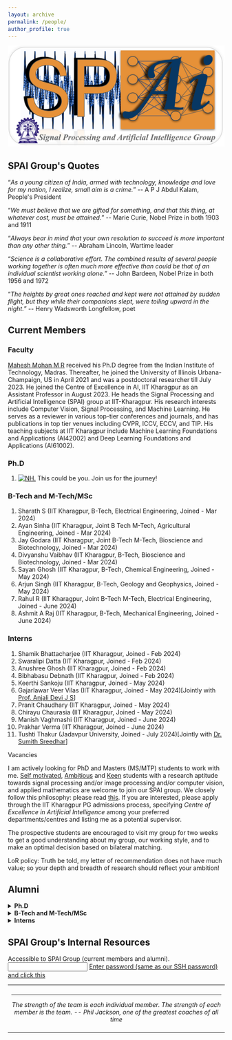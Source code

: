 ```yaml
---
layout: archive
permalink: /people/
author_profile: true
---
```

<!-- Om Nama Sivaya-->
<!-- Om Nama Sivaya-->
<!-- {% if author.googlescholar %}
  You can also find my articles on <u><a href="{{author.googlescholar}}">my Google Scholar profile</a>.</u>
{% endif %}-->

<!--{% include base_path %}-->

<!--{% for post in site.publications reversed %}
  {% include archive-single.html %}
{% endfor %}-->

<!--<html lang="en"><head><meta http-equiv="Content-Type" content="text/html; charset=UTF-8">-->
  <!-- Hi, Jon Here. Please DELETE the two <script> tags below if you use this HTML, otherwise my analytics will track your page -->

  
  <meta name="author" content="Mahesh Mohan M R">
  <meta name="viewport" content="width=device-width, initial-scale=1">
  
  <link rel="stylesheet" type="text/css" href="stylesheet.css">
  <link rel="icon" type="image/png" href="images/seal_icon.png">
<style>
  details article {
  opacity: 0;
}

details[open] article {
  animation: fadeIn .75s linear forwards;
}

@keyframes fadeIn {
 0% {
   opacity: 0;
 }
 100% {
   opacity: 1;
 }
} 

summary {
  list-style: none;
  display: flex;
  justify-content: space-between;
  align-items: center;
  padding: 10px 15px;
  font-weight: bold;
}

summary::after {
  content: '';
  width: 0; 
  height: 0; 
  border-top: 10px solid #15171b;
  border-inline: 7px solid transparent;
  transition: 0.4s;
}

details[open] > summary {border-bottom: 2px solid #fff9f1;}

details[open] > summary::after {
  transform: rotate(-180deg);
}

summary::-webkit-details-marker {
  display: none;
}

summary {
  color: #30353b;
  border-radius: 5px;
}

details[open] summary {border-radius: 5px 5px 0 0;}

details {
  background: ##FFF8DC;
  border-radius: 5px;
  box-shadow: 0 20px 25px -5px rgba(0, 0, 0, 0.1), 0 10px 10px -5px rgba(0, 0, 0, 0.04);
}

</style>

<body>
  <div><img src="../images/waytonp_logo_ons.PNG" width="1000" alt="My Image" /></div>
 <h2>SPAI Group's Quotes</h2>
               <p><q><i>As a young citizen of India, armed with technology, knowledge and love for my nation, I realize, small aim is a crime.</i></q> -- A P J Abdul Kalam, People's President </p>  
 <p> <q><i>We must believe that we are gifted for something, and that this thing, at whatever cost, must be attained.</i></q> -- Marie Curie, Nobel Prize in both 1903 and 1911 </p> <p><q><i>Always bear in mind that your own resolution to succeed is more important than any other thing.</i></q> -- Abraham Lincoln, Wartime leader </p> <p> <q><i>Science is a collaborative effort. The combined results of several people working together is often much more effective than could be that of an individual scientist working alone.</i></q> -- John Bardeen, Nobel Prize in both 1956 and 1972 </p> <p><q><i>The heights by great ones reached and kept were not attained by sudden flight, but they while their companions slept, were toiling upward in the night.</i></q> -- Henry Wadsworth Longfellow, poet</p>

<h2>Current Members</h2>
<h3>Faculty</h3> 
<p> <a href="https://maheshmohanmr.github.io">Mahesh Mohan M R</a> received his Ph.D degree from the  Indian Institute of Technology, Madras. Thereafter, he  joined the University of Illinois Urbana-Champaign, US in April 2021 and was a postdoctoral researcher till July 2023. He joined the Centre of Excellence in AI, IIT Kharagpur as an Assistant Professor in August 2023. He heads the Signal Processing and Artificial Intelligence (SPAI) group  at IIT-Kharagpur. His research interests include Computer Vision, Signal Processing, and Machine Learning. He serves as a reviewer in various top-tier conferences and journals, and has publications in top tier venues including CVPR, ICCV, ECCV, and TIP. His teaching subjects at IIT Kharagpur include Machine Learning Foundations and Applications (AI42002) and Deep Learning Foundations and Applications (AI61002).</p>
  <h3>Ph.D</h3>
  <ol>
  <p><li><a href="https://www.linkedin.com/in/dsffgs/"> <img width=110 src="../images/bio-photo-2.jpg" alt="NH."></a>  This could be you. Join us for the journey!  </li> </p>	
<!--  <p><li><big><a href="https://www.linkedin.com/in/harsh-rangwani/"> <img width=120 src="./Harsh.jpg" alt="Harsh">  Harsh Rangwani</a> (Joined - Aug. 2019) [PMRF Fellow] <a href="https://scholar.google.co.in/citations?hl=en&user=OQK0WREAAAAJ"><img src="GS.png" alt="Google Scholar" style="width:24px;height:24px;"></a></big></li></p>	
<p><li><big><a href="https://badrinaths.github.io/"> <img width=120 src="./BadriNath.jpg" alt="Badri"> Badrinath Singhal</a> (Joined - Aug. 2023) <a href="https://dblp.org/pid/228/3063.html"><img src="DBLP_logo.png" alt="DBLP" style="width:48px;height:24px;"></a></big></li></p>	-->
</ol>
  <h3>B-Tech and M-Tech/MSc</h3>
               <ol>
                <li>
                  Sharath S (IIT Kharagpur, B-Tech, Electrical Engineering, Joined - Mar 2024)
                </li>
                 <li>
                  Ayan Sinha (IIT Kharagpur, Joint B Tech M-Tech, Agricultural Engineering, Joined - Mar 2024)
                </li>
                <li>
                  Jay Godara (IIT Kharagpur, Joint B-Tech M-Tech, Bioscience and Biotechnology, Joined - Mar 2024)
                </li>
                <li>
                  Divyanshu Vaibhav (IIT Kharagpur, B-Tech, Bioscience and Biotechnology, Joined - Mar 2024)
                </li>
                 <li>
                  Sayan Ghosh (IIT Kharagpur, B-Tech, Chemical Engineering, Joined - May 2024)
                </li>
                 <li>
                  Arjun Singh (IIT Kharagpur, B-Tech, Geology and Geophysics, Joined - May 2024)
                </li>
                  <li>
                  Rahul R (IIT Kharagpur, Joint B-Tech M-Tech, Electrical Engineering, Joined - June 2024)
                </li>
                 <li>
                  Ashmit A Raj  (IIT Kharagpur, B-Tech, Mechanical Engineering, Joined - June 2024)
                </li>
              </ol>
  <h3>Interns</h3>
                 <ol>
                   <li> 
            Shamik Bhattacharjee (IIT Kharagpur, Joined - Feb 2024)
             </li>
                   <li>
            Swaralipi Datta (IIT Kharagpur, Joined - Feb 2024)
              </li>
                <li> 
            Anushree Ghosh (IIT Kharagpur, Joined - Feb 2024)
              </li>
                  <li> 
             Bibhabasu Debnath (IIT Kharagpur, Joined - Feb 2024)
                  </li>
                   <li> 
            Keerthi Sankoju  (IIT Kharagpur,  Joined - May 2024)
             </li> 
                   <li> 
            Gajarlawar Veer Vilas (IIT Kharagpur,  Joined - May 2024)[Jointly with <a href="https://scholar.google.com/citations?user=0RnyeOwAAAAJ&hl=en">Prof. Anjali Devi J S</a>]
             </li>
                    <li> 
             Pranit Chaudhary (IIT Kharagpur,  Joined - May 2024)
             </li>
                    <li> 
             Chirayu Chaurasia (IIT Kharagpur,  Joined - May 2024)
             </li>
                    <li> 
             Manish Vaghmashi (IIT Kharagpur,  Joined - June 2024)
             </li>
                    <li> 
                   Prakhar Verma (IIT Kharagpur,  Joined - June 2024)
                      </li>
                     <li> 
                   Tushti Thakur (Jadavpur University,  Joined - July 2024)[Jointly with <a href="https://www.researchgate.net/profile/Sumith-Sreedhar">Dr. Sumith Sreedhar</a>]
                      </li>    
              </ol>
              <heading>Vacancies</heading>
              <p>
               I am actively looking for PhD and Masters (MS/MTP) students to work with me. <a href="../images/lincoln_v3_ons.jpg">Self motivated</a>, <a href="../images/kalam_ons.jpg">Ambitious</a> and <a href="../images/wright_brothers_quote.jpg">Keen</a> students with a research aptitude towards signal processing and/or image processing and/or computer vision, and applied mathematics are welcome to join our SPAI group. We closely follow this philosophy: please read <a href="../files/SPAI_philosophy_ons.pdf">this</a>.   If you are interested, please apply through the IIT Kharagpur PG admissions process, specifying <i>Centre of Excellence in Artificial Intelligence</i> among your preferred departments/centres and listing me as a potential supervisor. 
              </p>   
              <p>
                The prospective students are encouraged to visit my group for two weeks to get a good understanding about my group, our working style, and to make an optimal decision based on bilateral matching. 
              </p>
              <p>
              LoR policy: Truth be told, my letter of recommendation does not have much value; so your depth and breadth of research should reflect your ambition!
                </p>

  <h2>Alumni</h2>


  
<details>
   <summary>
     <b>Ph.D</b>
  </summary>
  <p>
    <ol>
             <li> --
             </li>
     </ol>
  </p>
</details>
<details>
  <summary>
     <b>B-Tech and M-Tech/MSc</b> 
  </summary>
  <p>
     <ol>
                 <li> <a href="https://www.linkedin.com/in/amara-datta-6158b01b6/?originalSubdomain=in">Amara Datta</a>  (IIT Kharagpur, MSc, Mathematics and Computing, Aug 2023 - May 2024)
                [Chanakya Research Fellowship Award 2024], Senior Data Scientist, MakeMyTrip.
             </li>
                <li> <a href="https://www.linkedin.com/in/johaan-george/?original_referer=https%3A%2F%2Fwww%2Egoogle%2Ecom%2F&originalSubdomain=in">Johaan George</a> (IIT Kharagpur, Joint B-Tech  M-Tech, Naval Engineering, Jan 2024 - May 2024), Final year at IIT KGP, specializing in Naval Engg.
             </li>
              </ol>
  </p>
</details>
<details>
   <summary>
     <b>Interns</b> 
  </summary>
  <p>
     <ol>
              <li> 
            Adithyan Cp (Bharatidasan University,  May 2024-Jun 2024)
             </li>
        </ol>
  </p>
</details>
<h2>SPAI Group's Internal Resources</h2>
Accessible to SPAI Group (current members and alumni).
 <input id='password' type='text'  />
<a href="https://drive.google.com/drive/folders/1mtVGg6O-oKwRMBY5ZzSWQ4snNJrGiRlN?usp=sharing" onclick="javascript:return validatePass()">Enter password (same as our SSH password) and click this</a>
<script>
function validatePass(){
    if(document.getElementById('password').value == 'complexpassword'){
        return true;
    }else{
        alert('wrong password!!');
        return false;
    }
}
</script>

 <table style="width:100%;border:0px;border-spacing:0px;border-collapse:collapse;margin-right:auto;margin-left:auto;"><tbody>
            <tr>
            <td style="padding:8px;width:100%;vertical-align:middle;border:0px">
                 <p>
<hr>
<center>
<i>The strength of the team is each individual member. The strength of each member is the team. -- Phil Jackson, one of the greatest coaches of all time </i>

</center>
              </p>
            </td>
          </tr>

</tbody></table>


         
